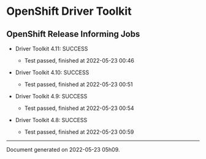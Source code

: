 
OpenShift Driver Toolkit
========================

OpenShift Release Informing Jobs
--------------------------------



* Driver Toolkit 4.11: SUCCESS
  - Test passed, finished at 2022-05-23 00:46








* Driver Toolkit 4.10: SUCCESS
  - Test passed, finished at 2022-05-23 00:51








* Driver Toolkit 4.9: SUCCESS
  - Test passed, finished at 2022-05-23 00:54








* Driver Toolkit 4.8: SUCCESS
  - Test passed, finished at 2022-05-23 00:59






---
Document generated on 2022-05-23 05h09.
